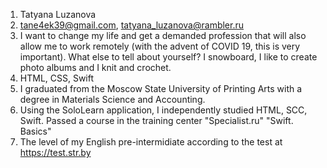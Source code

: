 1. Tatyana Luzanova
2. tane4ek39@gmail.com, tatyana_luzanova@rambler.ru
3. I want to change my life and get a demanded profession that will also allow me to work remotely (with the advent of COVID 19, this is very important). 
What else to tell about yourself? I snowboard, I like to create photo albums and I knit and crochet.
4. HTML, CSS, Swift
5. I graduated from the Moscow State University of Printing Arts with a degree in Materials Science and Accounting.
6. Using the SoloLearn application, I independently studied HTML, SCC, Swift. Passed a course in the training center "Specialist.ru" "Swift. Basics"
7. The level of my English pre-intermidiate according to the test at https://test.str.by
